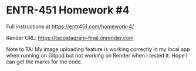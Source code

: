 # ENTR-451 Homework #4

Full instructions at https://entr451.com/homework-4/


Render URL: https://tacostagram-final.onrender.com

Note to TA: My image uploading feature is working correctly in my local app when running on Gitpod but not working on Render when I tested it. Hope I can get the marks for the code.